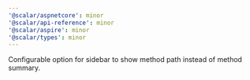```yaml
---
'@scalar/aspnetcore': minor
'@scalar/api-reference': minor
'@scalar/aspire': minor
'@scalar/types': minor
---
```


Configurable option for sidebar to show method path instead of method summary.
